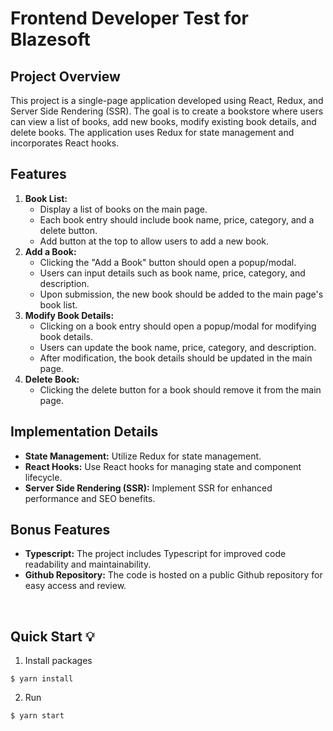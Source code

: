 # **Frontend Developer Test for Blazesoft**

## **Project Overview**

This project is a single-page application developed using React, Redux, and Server Side Rendering (SSR). The goal is to create a bookstore where users can view a list of books, add new books, modify existing book details, and delete books. The application uses Redux for state management and incorporates React hooks.

## **Features**

1. **Book List:**
   - Display a list of books on the main page.
   - Each book entry should include book name, price, category, and a delete button.
   - Add button at the top to allow users to add a new book.
2. **Add a Book:**
   - Clicking the "Add a Book" button should open a popup/modal.
   - Users can input details such as book name, price, category, and description.
   - Upon submission, the new book should be added to the main page's book list.
3. **Modify Book Details:**
   - Clicking on a book entry should open a popup/modal for modifying book details.
   - Users can update the book name, price, category, and description.
   - After modification, the book details should be updated in the main page.
4. **Delete Book:**
   - Clicking the delete button for a book should remove it from the main page.

## **Implementation Details**

- **State Management:** Utilize Redux for state management.
- **React Hooks:** Use React hooks for managing state and component lifecycle.
- **Server Side Rendering (SSR):** Implement SSR for enhanced performance and SEO benefits.

## **Bonus Features**

- **Typescript:** The project includes Typescript for improved code readability and maintainability.
- **Github Repository:** The code is hosted on a public Github repository for easy access and review.

<br/>

## **Quick Start** 💡

1. Install packages
```
$ yarn install
```

2. Run
```
$ yarn start
```
